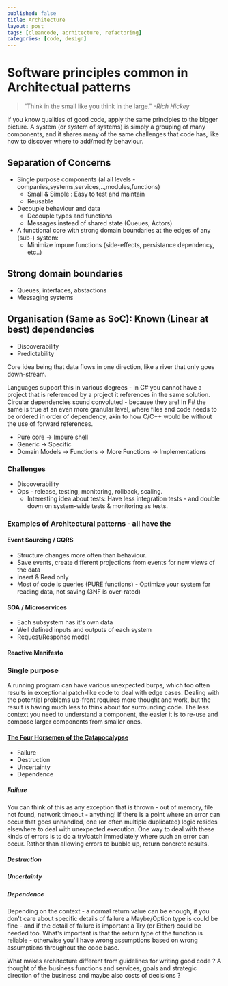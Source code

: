 ```yaml
---
published: false
title: Architecture
layout: post
tags: [cleancode, acrhitecture, refactoring]
categories: [code, design]
---
```

# Software principles common in Architectual patterns

>  "Think in the small like you think in the large." _-Rich Hickey_

If you know qualities of good code, apply the same principles to the bigger picture. A system (or system of systems) is simply a grouping of many components, and it shares many of the same challenges that code has, like how to discover where to add/modify behaviour.

## Separation of Concerns

 * Single purpose components (al all levels - companies,systems,services,..,modules,functions)
   * Small & Simple : Easy to test and maintain
   * Reusable
 * Decouple behaviour and data  
   * Decouple types and functions
   * Messages instead of shared state (Queues, Actors)
 * A functional core with strong domain boundaries at the edges of any (sub-) system:
   * Minimize impure functions (side-effects, persistance dependency, etc..)   

## Strong domain boundaries
 * Queues, interfaces, abstactions
 * Messaging systems
   
## Organisation (Same as SoC): Known (Linear at best) dependencies
 * Discoverability
 * Predictability

Core idea being that data flows in one direction, like a river that only goes down-stream.

Languages support this in various degrees - in C# you cannot have a project that is referenced by a project it references in the same solution. Circular dependencies sound convoluted - because they are! In F# the same is true at an even more granular level, where files and code needs to be ordered in order of dependency, akin to how C/C++ would be without the use of forward references.

  * Pure core -> Impure shell
  * Generic -> Specific
  * Domain Models -> Functions -> More Functions -> Implementations
  
### Challenges
  * Discoverability
  * Ops - release, testing, monitoring, rollback, scaling.
    * Interesting idea about tests: Have less integration tests - and double down on system-wide tests & monitoring as tests.
  
### Examples of Architectural patterns - all have the 

#### Event Sourcing / CQRS
   * Structure changes more often than behaviour.
   * Save events, create different projections from events for new views of the data
   * Insert & Read only
   * Most of code is queries (PURE functions) - Optimize your system for reading data, not saving (3NF is over-rated)
#### SOA / Microservices
  * Each subsystem has it's own data
  * Well defined inputs and outputs of each system
  * Request/Response model
#### Reactive Manifesto

### Single purpose

A running program can have various unexpected burps, which too often results in exceptional patch-like code to deal with edge cases. Dealing with the potential problems up-front requires more thought and work, but the result is having much less to think about for surrounding code. The less context you need to understand a component, the easier it is to re-use and compose larger components from smaller ones.

#### [The Four Horsemen of the Catapocalypse](https://cdsmith.wordpress.com/2012/04/18/why-do-monads-matter/)
* Failure
* Destruction
* Uncertainty
* Dependence

 ##### Failure

You can think of this as any exception that is thrown - out of memory, file not found, network timeout - anything! If there is a point where an error can occur that goes unhandled, one (or often multiple duplicated) logic resides elsewhere to deal with unexpected execution. One way to deal with these kinds of errors is to do a try/catch immediately where such an error can occur. Rather than allowing errors to bubble up, return concrete results. 
  
 ##### Destruction
 ##### Uncertainty
 ##### Dependence
 
  Depending on the context - a normal return value can be enough, if you don't care about specific details of failure a Maybe/Option type is could be fine - and if the detail of failure is important a Try (or Either) could be needed too. What's important is that the return type of the function is reliable - otherwise you'll have wrong assumptions based on wrong assumptions throughout the code base.
 
 
 What makes architecture different from guidelines for writing good code ?
 A thought of the business functions and services, goals and strategic direction of the business and maybe also costs of decisions ?
